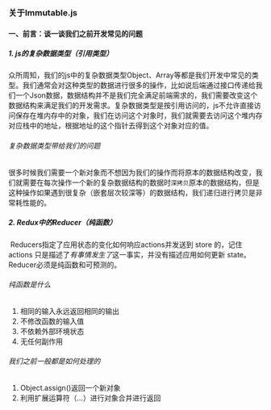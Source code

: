 ### 关于Immutable.js

#### 一、前言：谈一谈我们之前开发常见的问题

##### 1.  js的复杂数据类型（引用类型）

​	众所周知，我们的js中的复杂数据类型Object、Array等都是我们开发中常见的类型。我们通常会对这种类型的数据进行很多的操作，比如说后端通过接口传递给我们一个Json数据，数据结构并不是我们完全满足前端需求的，我们需要改变这个数据结构来满足我们的开发需求。复杂数据类型是按引用访问的，js不允许直接访问保存在堆内存中的对象，我们在访问这个对象时，我们就需要去访问这个堆内存对应栈中的地址，根据地址的这个指针去得到这个对象对应的值。

###### 复杂数据类型带给我们的问题

​	很多时候我们需要一个新对象而不想因为我们的操作而将原本的数据结构改变，我们就需要在每次操作一个新的复杂数据结构的数据时`深拷贝`原本的数据结构，但是这种操作如果遇到很复杂（嵌套层次较深等）的数据结构，我们递归进行拷贝是非常耗性能的。

##### 2. Redux中的Reducer（纯函数）

​	Reducers指定了应用状态的变化如何响应actions并发送到 store 的，记住 actions 只是描述了*有事情发生了*这一事实，并没有描述应用如何更新 state。Reducer必须是纯函数和可预测的。

###### 纯函数是什么

1. 相同的输入永远返回相同的输出
2. 不修改函数的输入值
3. 不依赖外部环境状态
4. 无任何副作用

###### 我们之前一般都是如何处理的

1. Object.assign()返回一个新对象
2. 利用扩展运算符（...）进行对象合并进行返回







